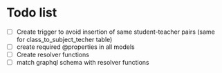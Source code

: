 # Todo list

-[ ] Create trigger to avoid insertion of same student-teacher pairs (same for class_to_subject_techer table)
-[ ] create required @properties in all models
-[ ] Create resolver functions
-[ ] match graphql schema with resolver functions
